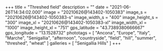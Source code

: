 +++
title = "Threshed field"
description = ""
date = "2021-06-26T14:34:02.000"
image = "20210626@143402-1050383"
image_s = "20210626@143402-1050383-s"
image_width_s = "400"
image_height_s = "300"
image_xl = "20210626@143402-1050383-xl"
image_width_xl = "1000"
image_height_xl = "751"
gps_latitude = "43.7389380666667"
gps_longitude = "13.1528732"
phototags = [ "Ancona", "Europe", "Italy", "Marche", "Senigallia", "afternoon", "countryside", "field", "hill", "summer", "threshed", "wheat" ]
galleries = [ "Senigallia Hills" ]
+++
